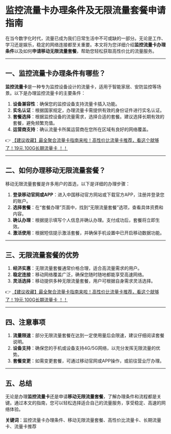 # 监控流量卡办理条件及无限流量套餐申请指南

在当今数字化时代，流量已成为我们日常生活中不可或缺的一部分。无论是工作、学习还是娱乐，稳定的网络连接都至关重要。本文将为您详细介绍**监控流量卡办理条件**以及如何**申请移动无限流量套餐**，帮助您轻松获取高性价比的流量服务。

---

## 一、监控流量卡办理条件有哪些？

**监控流量卡**是一种专为监控设备设计的流量卡，适用于智能家居、安防监控等场景。以下是办理监控流量卡的主要条件：

1. **设备兼容性**：确保您的监控设备支持流量卡插入功能。
2. **实名认证**：根据国家规定，办理流量卡需提供有效的身份证件进行实名认证。
3. **套餐选择**：根据监控设备的流量需求，选择合适的套餐。建议选择长期有效的套餐，避免频繁充值。
4. **运营商支持**：确认流量卡所属运营商在您所在区域有良好的网络覆盖。

👉 [【建议收藏】最全聚合流量卡指南来啦！高性价比流量卡推荐，看这个就够了！19元 100G长期流量卡 ！！](https://bit.ly/Liuliangka)

---

## 二、如何办理移动无限流量套餐？

移动无限流量套餐是许多用户的首选，以下是详细的办理步骤：

1. **登录移动官网或APP**：进入中国移动官方网站或下载官方APP，注册并登录您的账户。
2. **选择套餐**：在“套餐办理”页面中，找到“无限流量套餐”选项，查看具体资费和内容。
3. **确认办理**：根据提示填写个人信息并确认办理。支付成功后，套餐将立即生效。
4. **激活使用**：根据短信提示激活套餐，并确保手机设置中已开启移动数据功能。

---

## 三、无限流量套餐的优势

1. **经济实惠**：无限流量套餐通常价格合理，适合高流量需求的用户。
2. **稳定连接**：移动网络覆盖广泛，确保您随时随地都能享受高速网络。
3. **灵活选择**：移动提供多种无限流量套餐，用户可根据自身需求灵活选择。

👉 [【建议收藏】最全聚合流量卡指南来啦！高性价比流量卡推荐，看这个就够了！19元 100G长期流量卡 ！！](https://bit.ly/Liuliangka)

---

## 四、注意事项

1. **流量限速**：部分无限流量套餐在达到一定使用量后会限速，建议仔细阅读套餐说明。
2. **设备支持**：确保您的手机或设备支持4G/5G网络，以充分发挥无限流量的优势。
3. **套餐变更**：如需变更套餐，可通过移动官网或APP操作，或前往营业厅办理。

---

## 五、总结

无论是办理**监控流量卡**还是申请**移动无限流量套餐**，了解办理条件和流程都是关键。通过本文的指南，您可以轻松选择适合自己的流量服务，享受稳定、高速的网络体验。

**关键词**：监控流量卡办理条件、移动无限流量套餐、高性价比流量卡、长期流量卡、流量卡推荐